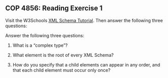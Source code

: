 ## COP 4856: Reading Exercise 1

Visit the W3Schools [XML Schema Tutorial](https://www.w3schools.com/xml/schema_intro.asp). Then answer the following three questions:

Answer the following three questions:

1. What is a “complex type”?

2. What element is the root of every XML Schema?

3. How do you specify that a child elements can appear in any order, and that each child element must occur only once?



